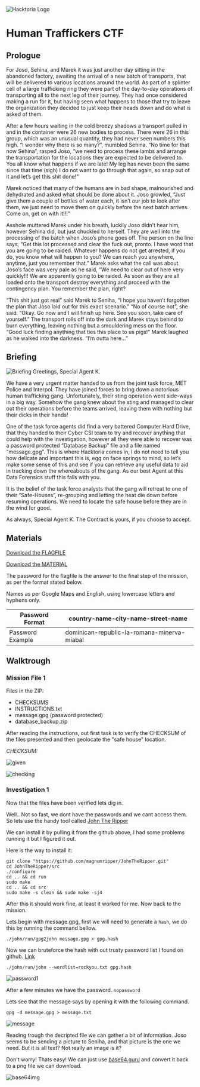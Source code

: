 ![Hacktoria Logo](https://hacktoria.com/wp-content/uploads/2023/06/hacktoria-logo-v-wide-blue.png)
# Human Traffickers CTF

## Prologue
For Joso, Sehina, and Marek it was just another day sitting in the abandoned factory, awaiting the arrival of a new batch of transports, that will be delivered to various locations around the world. As part of a splinter cell of a large trafficking ring they were part of the day-to-day operations of transporting all to the next leg of their journey. They had once considered making a run for it, but having seen what happens to those that try to leave the organization they decided to just keep their heads down and do what is asked of them.

After a few hours waiting in the cold breezy shadows a transport pulled in and in the container were 26 new bodies to process. There were 26 in this group, which was an unusual quantity, they had never seen numbers this high. “I wonder why there is so many?”, mumbled Sehina. “No time for that now Sehina”, rasped Joso, “we need to process these lambs and arrange the transportation for the locations they are expected to be delivered to. You all know what happens if we are late! My leg has never been the same since that time (sigh) I do not want to go through that again, so snap out of it and let’s get this shit done!”

Marek noticed that many of the humans are in bad shape, malnourished and dehydrated and asked what should be done about it. Joso growled, “Just give them a couple of bottles of water each, it isn’t our job to look after them, we just need to move them on quickly before the next batch arrives. Come on, get on with it!!!”

Asshole muttered Marek under his breath, luckily Joso didn’t hear him, however Sehina did, but just chuckled to herself. They are well into the processing of the batch when Joso’s phone goes off. The person on the line says, “Get this lot processed and clear the fuck out, pronto. I have word that you are going to be raided. Whatever happens do not get arrested, if you do, you know what will happen to you? We can reach you anywhere, anytime, just you remember that.”
Marek asks what the call was about. Joso’s face was very pale as he said, “We need to clear out of here very quickly!!! We are apparently going to be raided. As soon as they are all loaded onto the transport destroy everything and proceed with the contingency plan. You remember the plan, right?

“This shit just got real” said Marek to Seniha, “I hope you haven’t forgotten the plan that Joso laid out for this exact scenario.” “No of course not”, she said. “Okay. Go now and I will finish up here. See you soon, take care of yourself.”
The transport rolls off into the dark and Marek stays behind to burn everything, leaving nothing but a smouldering mess on the floor. “Good luck finding anything that ties this place to us pigs!” Marek laughed as he walked into the darkness. “I’m outta here…”

## Briefing
![Briefing](https://hacktoria.com/wp-content/uploads/2023/05/news-report.jpg)
Greetings, Special Agent K.

We have a very urgent matter handed to us from the joint task force, MET Police and Interpol. They have joined forces to bring down a notorious human trafficking gang. Unfortunately, their sting operation went side-ways in a big way. Somehow the gang knew about the sting and managed to clear out their operations before the teams arrived, leaving them with nothing but their dicks in their hands!

One of the task force agents did find a very battered Computer Hard Drive, that they handed to their Cyber CSI team to try and recover anything that could help with the investigation, however all they were able to recover was a password protected “Database Backup” file and a file named “message.gpg”. This is where Hacktoria comes in, I do not need to tell you how delicate and important this is, egg on face springs to mind, so let’s make some sense of this and see if you can retrieve any useful data to aid in tracking down the whereabouts of the gang.
As our best Agent at this Data Forensics stuff this falls with you.

It is the belief of the task force analysts that the gang will retreat to one of their “Safe-Houses”, re-grouping and letting the heat die down before resuming operations. We need to locate the safe house before they are in the wind for good.

As always, Special Agent K. The Contract is yours, if you choose to accept.

## Materials

[Download the FLAGFILE](https://hacktoria.com/wp-content/contracts/flags/2023/flagfile-human-traffickers.zip)

[Download the MATERIAL](https://hacktoria.com/wp-content/contracts/items/2023/human-traffickers/mission-files-01-human-traffickers.zip)

The password for the flagfile is the answer to the final step of the mission, as per the format stated below.

Names as per Google Maps and English, using lowercase letters and hyphens only.

| Password Format | country-name-city-name-street-name |
|---|---|
|Password Example | dominican-republic-la-romana-minerva-miabal |

## Walktrough
### Mission File 1

Files in the ZIP:
* CHECKSUMS
* INSTRUCTIONS.txt
* message.gpg (password protected)
* database_backup.zip

After reading the instructions, out first task is to verify the CHECKSUM of the files presented and then geolocate the "safe house" location.

*CHECKSUM:*

![given](https://i.imgur.com/7VB2icb.png)

![checking](https://i.imgur.com/dG25iA3.png)
### Investigation 1
Now that the files have been verified lets dig in.

Well.. Not so fast, we dont have the passwords and we cant access them. So lets use the handy tool called [John The Ripper](https://github.com/openwall/john)

We can install it by pulling it from the github above, I had some problems running it but I figured it out.

Here is the way to install it:

```
git clone "https://github.com/magnumripper/JohnTheRipper.git"
cd JohnTheRipper/src 
./configure 
cd .. && cd run
sudo make
cd .. && cd src
sudo make -s clean && sudo make -sj4 
```

After this it should work fine, at least it worked for me. Now back to the mission.

Lets begin with message.gpg, first we will need to generate a `hash`, we do this by running the command bellow.

```
./john/run/gpg2john message.gpg > gpg.hash
```

Now we can bruteforce the hash with out trusty password list I found on github. [Link](https://www.google.com/url?sa=t&rct=j&q=&esrc=s&source=web&cd=&cad=rja&uact=8&ved=2ahUKEwj0_peR2bf_AhUUnVwKHRhZAW8QFnoECA4QAQ&url=https%3A%2F%2Fgithub.com%2Fbrannondorsey%2Fnaive-hashcat%2Freleases%2Fdownload%2Fdata%2Frockyou.txt&usg=AOvVaw3snAERl1mU6Ccr4WFEazBd)

```
./john/run/john --wordlist=rockyou.txt gpg.hash
```

![password1](https://i.imgur.com/uDJ8RCA.png)

After a few minutes we have the password. `nopassword`

Lets see that the message says by opening it with the following command.

```
gpg -d message.gpg > message.txt
```
![message](https://i.imgur.com/GWdcbk4.png)

Reading trough the decripted file we can gather a bit of information. Joso seems to be sending a picture to Seniha, and that picture is the one we need. But it is all text? Not really an image is it? 

Don't worry! Thats easy! We can just use [base64.guru](https://base64.guru/converter/decode/image/png) and convert it back to a png file we can download.

![base64img](https://i.imgur.com/axNPImN.png)

